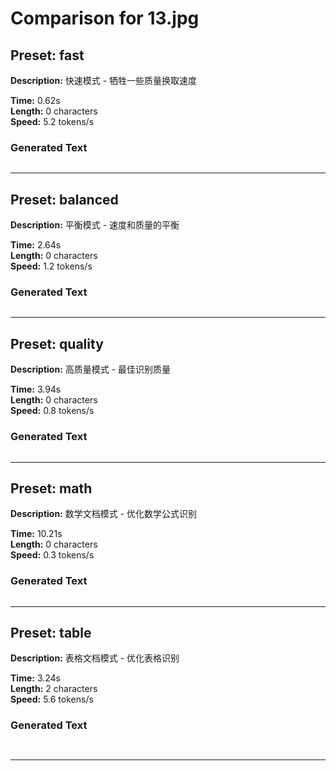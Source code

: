 # Comparison for 13.jpg

## Preset: fast

**Description:** 快速模式 - 牺牲一些质量换取速度

**Time:** 0.62s  
**Length:** 0 characters  
**Speed:** 5.2 tokens/s  

### Generated Text

```markdown

```

---

## Preset: balanced

**Description:** 平衡模式 - 速度和质量的平衡

**Time:** 2.64s  
**Length:** 0 characters  
**Speed:** 1.2 tokens/s  

### Generated Text

```markdown

```

---

## Preset: quality

**Description:** 高质量模式 - 最佳识别质量

**Time:** 3.94s  
**Length:** 0 characters  
**Speed:** 0.8 tokens/s  

### Generated Text

```markdown

```

---

## Preset: math

**Description:** 数学文档模式 - 优化数学公式识别

**Time:** 10.21s  
**Length:** 0 characters  
**Speed:** 0.3 tokens/s  

### Generated Text

```markdown

```

---

## Preset: table

**Description:** 表格文档模式 - 优化表格识别

**Time:** 3.24s  
**Length:** 2 characters  
**Speed:** 5.6 tokens/s  

### Generated Text

```markdown



```

---

